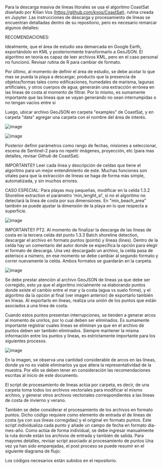 Para la descarga masiva de líneas litorales se usa el algoritmo CoastSat diseñado por Kilian Vos (https://github.com/kvos/CoastSat), rutina creada en Jupyter. Las instrucciones de descarga y procesamiento de líneas se encuentran detalladas dentro de su repositorio, pero es necesario remarcar algunos detalles:

RECOMENDACIONES:

Idealmente, que el área de estudio sea demarcada en Google Earth, exportándolo en KML y posteriormente transformarlo a GeoJSON. El algoritmo en teoría es capaz de leer archivos KML, pero en el caso personal no funcionó. Revisar rutina de R para cambiar de formato.

Por último, al momento de definir el área de estudio, se debe acotar lo que mas se pueda la playa a descargar, producto que la presencia de objetos/formas tales como edificaciones, humedales de marisma, lagunas artificiales, y otros cuerpos de agua; generarán una extracción errónea en las líneas de costa al momento de filtrar. Por lo mismo, es sumamente importante que las líneas que se vayan generando no sean interrumpidas o no tengan vacíos entre sí

Luego, ubicar archivo GeoJSON en carpeta "examples" de CoastSat, y en carpeta "data" agregar una carpeta con el nombre del área de interés.

![image](https://github.com/MONCOSTA/shorelineprocessing/assets/166852064/e936abbb-a197-45ed-96a3-c7129e748fc6)

![image](https://github.com/MONCOSTA/shorelineprocessing/assets/166852064/9fab77b2-ab00-43d8-836a-8e00a31217a7)



Posterior definir parámetros como rango de fechas, misiones a seleccionar, escena de Sentinel-2 para no repetir imágenes, proyección, etc (para mas detalles, revisar Github de CoastSat).

IMPORTANTE!! Leer cada línea y descripción de celdas que tiene el algoritmo para un mejor entendimiento de este. Muchas funciones son vitales para que la extracción de líneas se haga de forma más simple, automatizada, y sin muchos errores.

CASO ESPECIAL: Para playas muy pequeñas, modificar en la celda 1.3.2 Shoreline extraction el parámetro 'min_lenght_sl', si no el algoritmo no detectará la línea de costa por sus dimensiones. En "min_beach_area" también se puede ajustar la dimensión de la playa en lo que respecta a superficie.

![image](https://github.com/MONCOSTA/shorelineprocessing/assets/166852064/e14dcdc3-39ce-4217-9a00-1759afdbc1bc)



IMPORTANTE!! PT2. Al momento de finalizar la descarga de las líneas de costa en la tercera celda del punto 1.3.3 Batch shoreline detection, descargar el archivo en formato puntos (points) y líneas (lines). Dentro de la celda hay un comentario del autor donde se especifica la opción para elegir el formato de descarga. Una vez descargado un archivo, la celda pasa de asterisco a número, en ese momento se debe cambiar al segundo formato y correr nuevamente la celda. Ambos formatos se guardarán en la carpeta.

![image](https://github.com/MONCOSTA/shorelineprocessing/assets/166852064/0946e8a6-42e3-4fc3-bdb6-79677a580b12)


Se debe prestar atención al archivo GeoJSON de líneas ya que debe ser corregido, esto ya que el algoritmo inicialmente va elaborando puntos donde existe el cambio entre el mar y la costa (agua vs suelo firme), y el algoritmo da la opción al final (ver imagen anterior) de exportarlo también en líneas. Al exportarlo en líneas, realiza una unión de los puntos que están asociados a una línea de costa.

Cuando estos puntos presentan interrupciones, se tienden a generar arcos al momento de unirlos, por lo cual deben ser eliminados. Es sumamente importante registrar cuales líneas se eliminan ya que en el archivo de puntos deben ser también eliminados. Siempre mantener la misma información entre los puntos y líneas, es estrictamente importante para los siguientes procesos.

![image](https://github.com/MONCOSTA/shorelineprocessing/assets/166852064/1d0eac95-e389-42f8-a044-05114b41f993)

En la imagen, se observa una cantidad considerable de arcos en las líneas, donde ya no es viable eliminarlos ya que altera la representatividad de la muestra. Por ello se deben tener en consideración las recomendaciones escritas al inicio de este documento.

El script de procesamiento de lineas actúa por carpeta, es decir, de una carpeta toma todos los archivos vectoriales para modificar el mismo archivo, y generar otros archivos vectoriales correspondientes a las lineas de costa de invierno y verano.

También se debe considerar el procesamiento de los archivos en formato puntos. Dicho código requiere como elemento de entrada el de líneas de costa (ya con sus líneas corregidas) y el original en formato puntos. Este script individualiza cada punto y añade un campo de fecha en formato dia-mes-año.
Como actúa de forma individual, se debe ingresar manualmente la ruta donde están los archivos de entrada y también de salida. Para mayores detalles, revisar script asociado al procesamiento de puntos
Una vez ya han sido emparejadas, el post proceso se puede resumir en el siguiente diagrama de flujo:



Los códigos necesarios están subidos en el repositorio.
